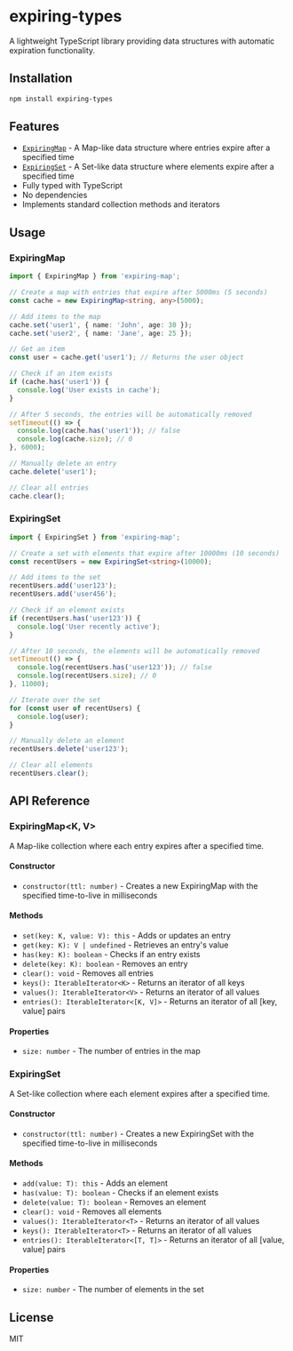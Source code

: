# expiring-types

A lightweight TypeScript library providing data structures with automatic expiration functionality.

## Installation

```bash
npm install expiring-types
```

## Features

- [`ExpiringMap`](src/index.ts) - A Map-like data structure where entries expire after a specified time
- [`ExpiringSet`](src/index.ts) - A Set-like data structure where elements expire after a specified time
- Fully typed with TypeScript
- No dependencies
- Implements standard collection methods and iterators

## Usage

### ExpiringMap

```typescript
import { ExpiringMap } from 'expiring-map';

// Create a map with entries that expire after 5000ms (5 seconds)
const cache = new ExpiringMap<string, any>(5000);

// Add items to the map
cache.set('user1', { name: 'John', age: 30 });
cache.set('user2', { name: 'Jane', age: 25 });

// Get an item
const user = cache.get('user1'); // Returns the user object

// Check if an item exists
if (cache.has('user1')) {
  console.log('User exists in cache');
}

// After 5 seconds, the entries will be automatically removed
setTimeout(() => {
  console.log(cache.has('user1')); // false
  console.log(cache.size); // 0
}, 6000);

// Manually delete an entry
cache.delete('user1');

// Clear all entries
cache.clear();
```

### ExpiringSet

```typescript
import { ExpiringSet } from 'expiring-map';

// Create a set with elements that expire after 10000ms (10 seconds)
const recentUsers = new ExpiringSet<string>(10000);

// Add items to the set
recentUsers.add('user123');
recentUsers.add('user456');

// Check if an element exists
if (recentUsers.has('user123')) {
  console.log('User recently active');
}

// After 10 seconds, the elements will be automatically removed
setTimeout(() => {
  console.log(recentUsers.has('user123')); // false
  console.log(recentUsers.size); // 0
}, 11000);

// Iterate over the set
for (const user of recentUsers) {
  console.log(user);
}

// Manually delete an element
recentUsers.delete('user123');

// Clear all elements
recentUsers.clear();
```

## API Reference

### ExpiringMap<K, V>

A Map-like collection where each entry expires after a specified time.

#### Constructor

- `constructor(ttl: number)` - Creates a new ExpiringMap with the specified time-to-live in milliseconds

#### Methods

- `set(key: K, value: V): this` - Adds or updates an entry
- `get(key: K): V | undefined` - Retrieves an entry's value
- `has(key: K): boolean` - Checks if an entry exists
- `delete(key: K): boolean` - Removes an entry
- `clear(): void` - Removes all entries
- `keys(): IterableIterator<K>` - Returns an iterator of all keys
- `values(): IterableIterator<V>` - Returns an iterator of all values
- `entries(): IterableIterator<[K, V]>` - Returns an iterator of all [key, value] pairs

#### Properties

- `size: number` - The number of entries in the map

### ExpiringSet<T>

A Set-like collection where each element expires after a specified time.

#### Constructor

- `constructor(ttl: number)` - Creates a new ExpiringSet with the specified time-to-live in milliseconds

#### Methods

- `add(value: T): this` - Adds an element
- `has(value: T): boolean` - Checks if an element exists
- `delete(value: T): boolean` - Removes an element
- `clear(): void` - Removes all elements
- `values(): IterableIterator<T>` - Returns an iterator of all values
- `keys(): IterableIterator<T>` - Returns an iterator of all values
- `entries(): IterableIterator<[T, T]>` - Returns an iterator of all [value, value] pairs

#### Properties

- `size: number` - The number of elements in the set

## License

MIT
